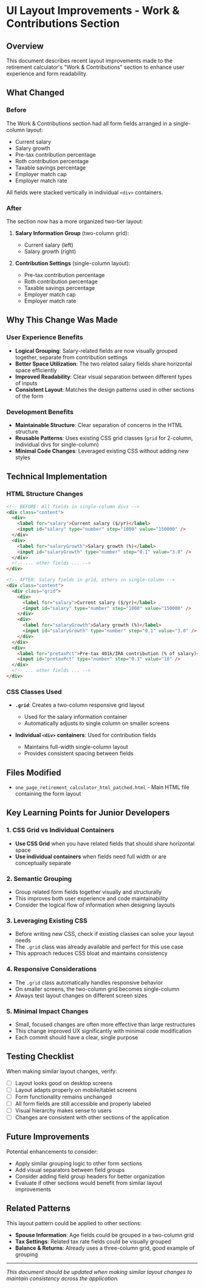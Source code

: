 # UI Layout Improvements - Work & Contributions Section

## Overview

This document describes recent layout improvements made to the retirement calculator's "Work & Contributions" section to enhance user experience and form readability.

## What Changed

### Before

The Work & Contributions section had all form fields arranged in a single-column layout:

- Current salary
- Salary growth
- Pre-tax contribution percentage
- Roth contribution percentage  
- Taxable savings percentage
- Employer match cap
- Employer match rate

All fields were stacked vertically in individual `<div>` containers.

### After

The section now has a more organized two-tier layout:

1. **Salary Information Group** (two-column grid):
   - Current salary (left)
   - Salary growth (right)

2. **Contribution Settings** (single-column layout):
   - Pre-tax contribution percentage
   - Roth contribution percentage
   - Taxable savings percentage
   - Employer match cap
   - Employer match rate

## Why This Change Was Made

### User Experience Benefits

- **Logical Grouping**: Salary-related fields are now visually grouped together, separate from contribution settings
- **Better Space Utilization**: The two related salary fields share horizontal space efficiently
- **Improved Readability**: Clear visual separation between different types of inputs
- **Consistent Layout**: Matches the design patterns used in other sections of the form

### Development Benefits

- **Maintainable Structure**: Clear separation of concerns in the HTML structure
- **Reusable Patterns**: Uses existing CSS grid classes (`grid` for 2-column, individual divs for single-column)
- **Minimal Code Changes**: Leveraged existing CSS without adding new styles

## Technical Implementation

### HTML Structure Changes

```html
<!-- BEFORE: All fields in single-column divs -->
<div class="content">
  <div>
    <label for="salary">Current salary ($/yr)</label>
    <input id="salary" type="number" step="1000" value="150000" />
  </div>
  <div>
    <label for="salaryGrowth">Salary growth (%)</label>
    <input id="salaryGrowth" type="number" step="0.1" value="3.0" />
  </div>
  <!-- ... other fields ... -->
</div>

<!-- AFTER: Salary fields in grid, others in single-column -->
<div class="content">
  <div class="grid">
    <div>
      <label for="salary">Current salary ($/yr)</label>
      <input id="salary" type="number" step="1000" value="150000" />
    </div>
    <div>
      <label for="salaryGrowth">Salary growth (%)</label>
      <input id="salaryGrowth" type="number" step="0.1" value="3.0" />
    </div>
  </div>
  <div>
    <label for="pretaxPct">Pre‑tax 401k/IRA contribution (% of salary)</label>
    <input id="pretaxPct" type="number" step="0.1" value="10" />
  </div>
  <!-- ... other fields ... -->
</div>
```

### CSS Classes Used

- **`.grid`**: Creates a two-column responsive grid layout
  - Used for the salary information container
  - Automatically adjusts to single column on smaller screens
  
- **Individual `<div>` containers**: Used for contribution fields
  - Maintains full-width single-column layout
  - Provides consistent spacing between fields

## Files Modified

- `one_page_retirement_calculator_html_patched.html` - Main HTML file containing the form layout

## Key Learning Points for Junior Developers

### 1. CSS Grid vs Individual Containers

- **Use CSS Grid** when you have related fields that should share horizontal space
- **Use individual containers** when fields need full width or are conceptually separate

### 2. Semantic Grouping

- Group related form fields together visually and structurally
- This improves both user experience and code maintainability
- Consider the logical flow of information when designing layouts

### 3. Leveraging Existing CSS

- Before writing new CSS, check if existing classes can solve your layout needs
- The `.grid` class was already available and perfect for this use case
- This approach reduces CSS bloat and maintains consistency

### 4. Responsive Considerations

- The `.grid` class automatically handles responsive behavior
- On smaller screens, the two-column grid becomes single-column
- Always test layout changes on different screen sizes

### 5. Minimal Impact Changes

- Small, focused changes are often more effective than large restructures
- This change improved UX significantly with minimal code modification
- Each commit should have a clear, single purpose

## Testing Checklist

When making similar layout changes, verify:

- [ ] Layout looks good on desktop screens
- [ ] Layout adapts properly on mobile/tablet screens  
- [ ] Form functionality remains unchanged
- [ ] All form fields are still accessible and properly labeled
- [ ] Visual hierarchy makes sense to users
- [ ] Changes are consistent with other sections of the application

## Future Improvements

Potential enhancements to consider:

- Apply similar grouping logic to other form sections
- Add visual separators between field groups
- Consider adding field group headers for better organization
- Evaluate if other sections would benefit from similar layout improvements

## Related Patterns

This layout pattern could be applied to other sections:

- **Spouse Information**: Age fields could be grouped in a two-column grid
- **Tax Settings**: Related tax rate fields could be visually grouped
- **Balance & Returns**: Already uses a three-column grid, good example of grouping

---

*This document should be updated when making similar layout changes to maintain consistency across the application.*
